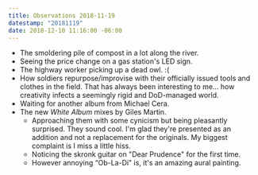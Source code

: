 ```yaml
---
title: Observations 2018-11-19
datestamp: "20181119"
date: 2018-12-10 11:16:00 -06:00
---
```


- The smoldering pile of compost in a lot along the river.
- Seeing the price change on a gas station's LED sign.
- The highway worker picking up a dead owl. :(
- How soldiers repurpose/improvise with their officially issued tools and clothes in the field. That has always been interesting to me… how creativity infects a seemingly rigid and DoD-managed world.
- Waiting for another album from Michael Cera.
- The new *White Album* mixes by Giles Martin.
	- Approaching them with some cynicism but being pleasantly surprised. They sound cool. I'm glad they're presented as an addition and not a replacement for the originals. My biggest complaint is I miss a little hiss.
	- Noticing the skronk guitar on "Dear Prudence" for the first time.
	- However annoying “Ob-La-Di" is, it's an amazing aural painting.
